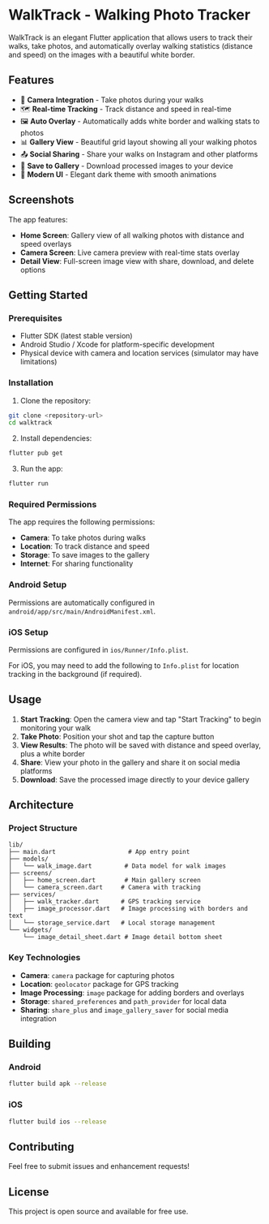 # WalkTrack - Walking Photo Tracker

WalkTrack is an elegant Flutter application that allows users to track their walks, take photos, and automatically overlay walking statistics (distance and speed) on the images with a beautiful white border.

## Features

- 📸 **Camera Integration** - Take photos during your walks
- 🗺️ **Real-time Tracking** - Track distance and speed in real-time
- 🖼️ **Auto Overlay** - Automatically adds white border and walking stats to photos
- 📊 **Gallery View** - Beautiful grid layout showing all your walking photos
- 📤 **Social Sharing** - Share your walks on Instagram and other platforms
- 💾 **Save to Gallery** - Download processed images to your device
- 🎨 **Modern UI** - Elegant dark theme with smooth animations

## Screenshots

The app features:
- **Home Screen**: Gallery view of all walking photos with distance and speed overlays
- **Camera Screen**: Live camera preview with real-time stats overlay
- **Detail View**: Full-screen image view with share, download, and delete options

## Getting Started

### Prerequisites

- Flutter SDK (latest stable version)
- Android Studio / Xcode for platform-specific development
- Physical device with camera and location services (simulator may have limitations)

### Installation

1. Clone the repository:
```bash
git clone <repository-url>
cd walktrack
```

2. Install dependencies:
```bash
flutter pub get
```

3. Run the app:
```bash
flutter run
```

### Required Permissions

The app requires the following permissions:
- **Camera**: To take photos during walks
- **Location**: To track distance and speed
- **Storage**: To save images to the gallery
- **Internet**: For sharing functionality

### Android Setup

Permissions are automatically configured in `android/app/src/main/AndroidManifest.xml`.

### iOS Setup

Permissions are configured in `ios/Runner/Info.plist`.

For iOS, you may need to add the following to `Info.plist` for location tracking in the background (if required).

## Usage

1. **Start Tracking**: Open the camera view and tap "Start Tracking" to begin monitoring your walk
2. **Take Photo**: Position your shot and tap the capture button
3. **View Results**: The photo will be saved with distance and speed overlay, plus a white border
4. **Share**: View your photo in the gallery and share it on social media platforms
5. **Download**: Save the processed image directly to your device gallery

## Architecture

### Project Structure

```
lib/
├── main.dart                    # App entry point
├── models/
│   └── walk_image.dart         # Data model for walk images
├── screens/
│   ├── home_screen.dart        # Main gallery screen
│   └── camera_screen.dart     # Camera with tracking
├── services/
│   ├── walk_tracker.dart      # GPS tracking service
│   ├── image_processor.dart   # Image processing with borders and text
│   └── storage_service.dart   # Local storage management
└── widgets/
    └── image_detail_sheet.dart # Image detail bottom sheet
```

### Key Technologies

- **Camera**: `camera` package for capturing photos
- **Location**: `geolocator` package for GPS tracking
- **Image Processing**: `image` package for adding borders and overlays
- **Storage**: `shared_preferences` and `path_provider` for local data
- **Sharing**: `share_plus` and `image_gallery_saver` for social media integration

## Building

### Android
```bash
flutter build apk --release
```

### iOS
```bash
flutter build ios --release
```

## Contributing

Feel free to submit issues and enhancement requests!

## License

This project is open source and available for free use.
